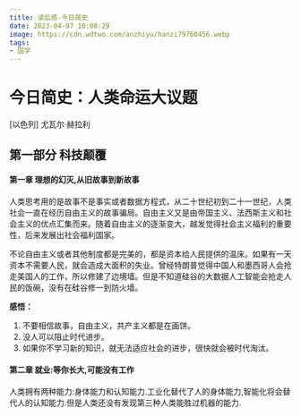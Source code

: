 ```yaml
---
title: 读后感-今日简史
date: 2023-04-07 10:08:29
image: https://cdn.wdtwo.com/anzhiyu/hanzi79760456.webp
tags: 
- 国学
---
```


# 今日简史：人类命运大议题 
[以色列] 尤瓦尔·赫拉利

## 第一部分 科技颠覆
#### 第一章 理想的幻灭,从旧故事到新故事

人类思考用的是故事不是事实或者数据方程式，从二十世纪初到二十一世纪，人类社会一直在经历自由主义的故事骗局。自由主义又是由帝国主义、法西斯主义和社会主义的优点汇集而来。随着自由主义的逐渐变大，越发觉得社会主义福利的重要性，后来发展出社会福利国家。

不论自由主义或者其他制度都是完美的，都是资本给人民提供的温床。如果有一天资本不需要人民，就会造成大面积的失业。曾经特朗普觉得中国人和墨西哥人会抢走美国人的工作，所以修建了边境墙。但是不知道硅谷的大数据人工智能会抢走人民的饭碗，没有在硅谷修一到防火墙。

**感悟：**
1. 不要相信故事，自由主义，共产主义都是在画饼。
2. 没人可以阻止时代进步。
3. 如果你不学习新的知识，就无法适应社会的进步，很快就会被时代淘汰。

#### 第二章 就业:等你长大,可能没有工作

人类拥有两种能力:身体能力和认知能力.工业化替代了人的身体能力,智能化将会替代人的认知能力.但是人类还没有发现第三种人类能胜过机器的能力.